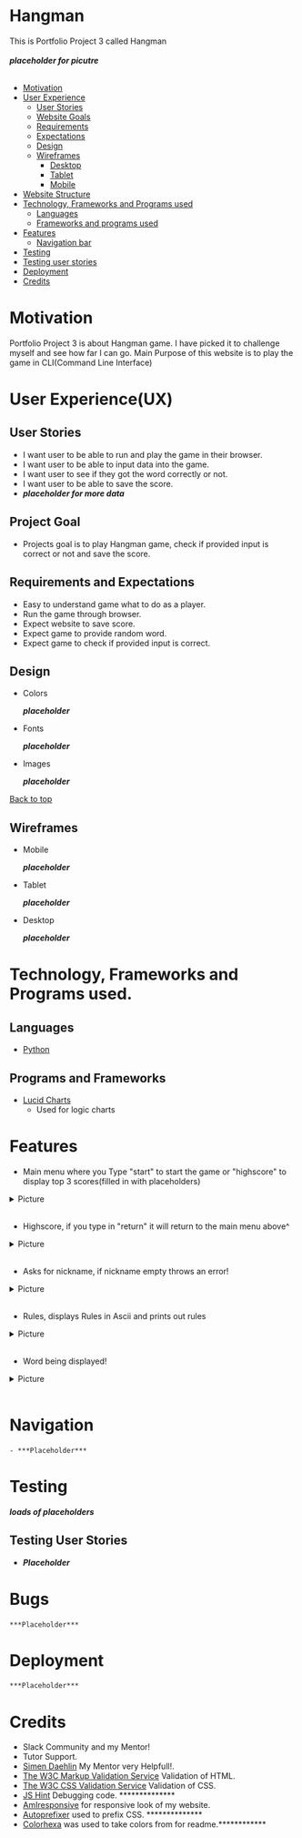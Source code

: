 # Hangman

This is Portfolio Project 3 called Hangman
<br>
<br>
***placeholder for picutre***
<br>
<br>

- [Motivation](#)
- [User Experience](#)
    - [User Stories](#)
    - [Website Goals](#)
    - [Requirements](#)
    - [Expectations](#)
    - [Design](#)
    - [Wireframes](#)
        - [Desktop](#)
        - [Tablet](#)
        - [Mobile](#)
- [Website Structure](#)
- [Technology, Frameworks and Programs used](#d)
    - [Languages](#)
    - [Frameworks and programs used](#)
- [Features](#)
    - [Navigation bar](#)
- [Testing](#)
- [Testing user stories](#)
- [Deployment](#deployment)
- [Credits](#credits)

# Motivation

Portfolio Project 3 is about Hangman game. I have picked it to challenge myself and see how far I can go.
Main Purpose of this website is to play the game in CLI(Command Line Interface)

# User Experience(UX)

## User Stories
- I want user to be able to run and play the game in their browser.
- I want user to be able to input data into the game.
- I want user to see if they got the word correctly or not.
- I want user to be able to save the score.
- ***placeholder for more data***

## Project Goal

- Projects goal is to play Hangman game, check if provided input is correct or not and save the score.

## Requirements and Expectations

- Easy to understand game what to do as a player.
- Run the game through browser.
- Expect website to save score.
- Expect game to provide random word.
- Expect game to check if provided input is correct.

## Design

- Colors

    ***placeholder***

- Fonts

    ***placeholder***

- Images

    ***placeholder***

[Back to top](#hangman)

## Wireframes

- Mobile

    ***placeholder***

- Tablet

    ***placeholder***

- Desktop

    ***placeholder***

# Technology, Frameworks and Programs used.

## Languages

- [Python](https://en.wikipedia.org/wiki/Python_(programming_language))

## Programs and Frameworks

- [Lucid Charts](https://www.lucidchart.com/)
    -  Used for logic charts

# Features

- Main menu where you Type "start" to start the game or "highscore" to display top 3 scores(filled in with placeholders)
<details><summary>Picture</summary>
<img src="documentation/start-highscore.png" alt="main menu"/>
</details>
<br>

- Highscore, if you type in "return" it will return to the main menu above^
<details><summary>Picture</summary>
<img src="documentation/highscore.png" alt="highscore"/>
</details>
<br>

- Asks for nickname, if nickname empty throws an error!
<details><summary>Picture</summary>
<img src="documentation/nickname.png" alt="nickname"/>
<img src="documentation/nickname-error.png" alt="throw an error!">
</details>
<br>

- Rules, displays Rules in Ascii and prints out rules
<details><summary>Picture</summary>
<img src="documentation/nickname.png" alt="rules ascii"/>
<img src="documentation/nickname-error.png" alt="rules">
</details>
<br>

- Word being displayed!
<details><summary>Picture</summary>
<img src="documentation/nickname.png" alt="word displayed"/>
<img src="documentation/nickname-error.png" alt="error">
</details>
<br>


# Navigation

    - ***Placeholder***

# Testing

***loads of placeholders***

## Testing User Stories

- ***Placeholder***

# Bugs

    ***Placeholder***

# Deployment

    ***Placeholder***

# Credits 
- Slack Community and my Mentor!
- Tutor Support.
- [Simen Daehlin](https://github.com/Eventyret) My Mentor very Helpfull!.
- [The W3C Markup Validation Service](https://validator.w3.org/) Validation of HTML.
- [The W3C CSS Validation Service](https://jigsaw.w3.org/css-validator/) Validation of CSS.
- [JS Hint](https://jshint.com/) Debugging code. **************
- [AmIresponsive](https://ui.dev/amiresponsive) for responsive look of my website.
- [Autoprefixer](https://autoprefixer.github.io/) used to prefix CSS. **************
- [Colorhexa](https://www.colorhexa.com/) was used to take colors from for readme.************
